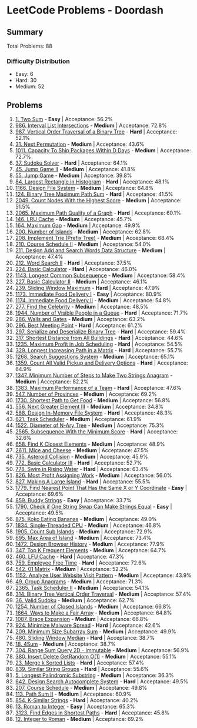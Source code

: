 # LeetCode Problems - Doordash

## Summary
Total Problems: 88

### Difficulty Distribution

- Easy: 6
- Hard: 30
- Medium: 52

## Problems

1. [1. Two Sum](https://leetcode.com/problems/two-sum/) - **Easy** | Acceptance: 56.2%
2. [986. Interval List Intersections](https://leetcode.com/problems/interval-list-intersections/) - **Medium** | Acceptance: 72.8%
3. [987. Vertical Order Traversal of a Binary Tree](https://leetcode.com/problems/vertical-order-traversal-of-a-binary-tree/) - **Hard** | Acceptance: 52.1%
4. [31. Next Permutation](https://leetcode.com/problems/next-permutation/) - **Medium** | Acceptance: 43.6%
5. [1011. Capacity To Ship Packages Within D Days](https://leetcode.com/problems/capacity-to-ship-packages-within-d-days/) - **Medium** | Acceptance: 72.7%
6. [37. Sudoku Solver](https://leetcode.com/problems/sudoku-solver/) - **Hard** | Acceptance: 64.1%
7. [45. Jump Game II](https://leetcode.com/problems/jump-game-ii/) - **Medium** | Acceptance: 41.8%
8. [55. Jump Game](https://leetcode.com/problems/jump-game/) - **Medium** | Acceptance: 39.8%
9. [84. Largest Rectangle in Histogram](https://leetcode.com/problems/largest-rectangle-in-histogram/) - **Hard** | Acceptance: 48.1%
10. [1166. Design File System](https://leetcode.com/problems/design-file-system/) - **Medium** | Acceptance: 64.8%
11. [124. Binary Tree Maximum Path Sum](https://leetcode.com/problems/binary-tree-maximum-path-sum/) - **Hard** | Acceptance: 41.5%
12. [2049. Count Nodes With the Highest Score](https://leetcode.com/problems/count-nodes-with-the-highest-score/) - **Medium** | Acceptance: 51.5%
13. [2065. Maximum Path Quality of a Graph](https://leetcode.com/problems/maximum-path-quality-of-a-graph/) - **Hard** | Acceptance: 60.1%
14. [146. LRU Cache](https://leetcode.com/problems/lru-cache/) - **Medium** | Acceptance: 45.7%
15. [164. Maximum Gap](https://leetcode.com/problems/maximum-gap/) - **Medium** | Acceptance: 49.9%
16. [200. Number of Islands](https://leetcode.com/problems/number-of-islands/) - **Medium** | Acceptance: 62.8%
17. [208. Implement Trie (Prefix Tree)](https://leetcode.com/problems/implement-trie-prefix-tree/) - **Medium** | Acceptance: 68.4%
18. [210. Course Schedule II](https://leetcode.com/problems/course-schedule-ii/) - **Medium** | Acceptance: 54.0%
19. [211. Design Add and Search Words Data Structure](https://leetcode.com/problems/design-add-and-search-words-data-structure/) - **Medium** | Acceptance: 47.4%
20. [212. Word Search II](https://leetcode.com/problems/word-search-ii/) - **Hard** | Acceptance: 37.5%
21. [224. Basic Calculator](https://leetcode.com/problems/basic-calculator/) - **Hard** | Acceptance: 46.0%
22. [1143. Longest Common Subsequence](https://leetcode.com/problems/longest-common-subsequence/) - **Medium** | Acceptance: 58.4%
23. [227. Basic Calculator II](https://leetcode.com/problems/basic-calculator-ii/) - **Medium** | Acceptance: 46.1%
24. [239. Sliding Window Maximum](https://leetcode.com/problems/sliding-window-maximum/) - **Hard** | Acceptance: 47.9%
25. [1173. Immediate Food Delivery I](https://leetcode.com/problems/immediate-food-delivery-i/) - **Easy** | Acceptance: 80.9%
26. [1174. Immediate Food Delivery II](https://leetcode.com/problems/immediate-food-delivery-ii/) - **Medium** | Acceptance: 54.8%
27. [277. Find the Celebrity](https://leetcode.com/problems/find-the-celebrity/) - **Medium** | Acceptance: 48.5%
28. [1944. Number of Visible People in a Queue](https://leetcode.com/problems/number-of-visible-people-in-a-queue/) - **Hard** | Acceptance: 71.7%
29. [286. Walls and Gates](https://leetcode.com/problems/walls-and-gates/) - **Medium** | Acceptance: 63.2%
30. [296. Best Meeting Point](https://leetcode.com/problems/best-meeting-point/) - **Hard** | Acceptance: 61.2%
31. [297. Serialize and Deserialize Binary Tree](https://leetcode.com/problems/serialize-and-deserialize-binary-tree/) - **Hard** | Acceptance: 59.4%
32. [317. Shortest Distance from All Buildings](https://leetcode.com/problems/shortest-distance-from-all-buildings/) - **Hard** | Acceptance: 44.6%
33. [1235. Maximum Profit in Job Scheduling](https://leetcode.com/problems/maximum-profit-in-job-scheduling/) - **Hard** | Acceptance: 54.5%
34. [329. Longest Increasing Path in a Matrix](https://leetcode.com/problems/longest-increasing-path-in-a-matrix/) - **Hard** | Acceptance: 55.7%
35. [1268. Search Suggestions System](https://leetcode.com/problems/search-suggestions-system/) - **Medium** | Acceptance: 65.1%
36. [1359. Count All Valid Pickup and Delivery Options](https://leetcode.com/problems/count-all-valid-pickup-and-delivery-options/) - **Hard** | Acceptance: 64.9%
37. [1347. Minimum Number of Steps to Make Two Strings Anagram](https://leetcode.com/problems/minimum-number-of-steps-to-make-two-strings-anagram/) - **Medium** | Acceptance: 82.2%
38. [1383. Maximum Performance of a Team](https://leetcode.com/problems/maximum-performance-of-a-team/) - **Hard** | Acceptance: 47.6%
39. [547. Number of Provinces](https://leetcode.com/problems/number-of-provinces/) - **Medium** | Acceptance: 69.2%
40. [1730. Shortest Path to Get Food](https://leetcode.com/problems/shortest-path-to-get-food/) - **Medium** | Acceptance: 56.8%
41. [556. Next Greater Element III](https://leetcode.com/problems/next-greater-element-iii/) - **Medium** | Acceptance: 34.8%
42. [588. Design In-Memory File System](https://leetcode.com/problems/design-in-memory-file-system/) - **Hard** | Acceptance: 48.3%
43. [621. Task Scheduler](https://leetcode.com/problems/task-scheduler/) - **Medium** | Acceptance: 61.9%
44. [1522. Diameter of N-Ary Tree](https://leetcode.com/problems/diameter-of-n-ary-tree/) - **Medium** | Acceptance: 75.3%
45. [2565. Subsequence With the Minimum Score](https://leetcode.com/problems/subsequence-with-the-minimum-score/) - **Hard** | Acceptance: 32.6%
46. [658. Find K Closest Elements](https://leetcode.com/problems/find-k-closest-elements/) - **Medium** | Acceptance: 48.9%
47. [2611. Mice and Cheese](https://leetcode.com/problems/mice-and-cheese/) - **Medium** | Acceptance: 47.5%
48. [735. Asteroid Collision](https://leetcode.com/problems/asteroid-collision/) - **Medium** | Acceptance: 45.9%
49. [772. Basic Calculator III](https://leetcode.com/problems/basic-calculator-iii/) - **Hard** | Acceptance: 52.7%
50. [778. Swim in Rising Water](https://leetcode.com/problems/swim-in-rising-water/) - **Hard** | Acceptance: 63.4%
51. [826. Most Profit Assigning Work](https://leetcode.com/problems/most-profit-assigning-work/) - **Medium** | Acceptance: 56.0%
52. [827. Making A Large Island](https://leetcode.com/problems/making-a-large-island/) - **Hard** | Acceptance: 55.5%
53. [1779. Find Nearest Point That Has the Same X or Y Coordinate](https://leetcode.com/problems/find-nearest-point-that-has-the-same-x-or-y-coordinate/) - **Easy** | Acceptance: 69.6%
54. [859. Buddy Strings](https://leetcode.com/problems/buddy-strings/) - **Easy** | Acceptance: 33.7%
55. [1790. Check if One String Swap Can Make Strings Equal](https://leetcode.com/problems/check-if-one-string-swap-can-make-strings-equal/) - **Easy** | Acceptance: 49.5%
56. [875. Koko Eating Bananas](https://leetcode.com/problems/koko-eating-bananas/) - **Medium** | Acceptance: 49.0%
57. [1834. Single-Threaded CPU](https://leetcode.com/problems/single-threaded-cpu/) - **Medium** | Acceptance: 46.8%
58. [1905. Count Sub Islands](https://leetcode.com/problems/count-sub-islands/) - **Medium** | Acceptance: 72.9%
59. [695. Max Area of Island](https://leetcode.com/problems/max-area-of-island/) - **Medium** | Acceptance: 73.4%
60. [1472. Design Browser History](https://leetcode.com/problems/design-browser-history/) - **Medium** | Acceptance: 77.9%
61. [347. Top K Frequent Elements](https://leetcode.com/problems/top-k-frequent-elements/) - **Medium** | Acceptance: 64.7%
62. [460. LFU Cache](https://leetcode.com/problems/lfu-cache/) - **Hard** | Acceptance: 47.3%
63. [759. Employee Free Time](https://leetcode.com/problems/employee-free-time/) - **Hard** | Acceptance: 72.6%
64. [542. 01 Matrix](https://leetcode.com/problems/01-matrix/) - **Medium** | Acceptance: 52.2%
65. [1152. Analyze User Website Visit Pattern](https://leetcode.com/problems/analyze-user-website-visit-pattern/) - **Medium** | Acceptance: 43.9%
66. [49. Group Anagrams](https://leetcode.com/problems/group-anagrams/) - **Medium** | Acceptance: 71.3%
67. [2365. Task Scheduler II](https://leetcode.com/problems/task-scheduler-ii/) - **Medium** | Acceptance: 54.1%
68. [314. Binary Tree Vertical Order Traversal](https://leetcode.com/problems/binary-tree-vertical-order-traversal/) - **Medium** | Acceptance: 57.4%
69. [36. Valid Sudoku](https://leetcode.com/problems/valid-sudoku/) - **Medium** | Acceptance: 62.7%
70. [1254. Number of Closed Islands](https://leetcode.com/problems/number-of-closed-islands/) - **Medium** | Acceptance: 66.8%
71. [1664. Ways to Make a Fair Array](https://leetcode.com/problems/ways-to-make-a-fair-array/) - **Medium** | Acceptance: 64.8%
72. [1087. Brace Expansion](https://leetcode.com/problems/brace-expansion/) - **Medium** | Acceptance: 66.8%
73. [924. Minimize Malware Spread](https://leetcode.com/problems/minimize-malware-spread/) - **Hard** | Acceptance: 42.6%
74. [209. Minimum Size Subarray Sum](https://leetcode.com/problems/minimum-size-subarray-sum/) - **Medium** | Acceptance: 49.9%
75. [480. Sliding Window Median](https://leetcode.com/problems/sliding-window-median/) - **Hard** | Acceptance: 38.7%
76. [18. 4Sum](https://leetcode.com/problems/4sum/) - **Medium** | Acceptance: 38.7%
77. [304. Range Sum Query 2D - Immutable](https://leetcode.com/problems/range-sum-query-2d-immutable/) - **Medium** | Acceptance: 56.9%
78. [380. Insert Delete GetRandom O(1)](https://leetcode.com/problems/insert-delete-getrandom-o1/) - **Medium** | Acceptance: 55.1%
79. [23. Merge k Sorted Lists](https://leetcode.com/problems/merge-k-sorted-lists/) - **Hard** | Acceptance: 57.4%
80. [839. Similar String Groups](https://leetcode.com/problems/similar-string-groups/) - **Hard** | Acceptance: 55.6%
81. [5. Longest Palindromic Substring](https://leetcode.com/problems/longest-palindromic-substring/) - **Medium** | Acceptance: 36.3%
82. [642. Design Search Autocomplete System](https://leetcode.com/problems/design-search-autocomplete-system/) - **Hard** | Acceptance: 49.5%
83. [207. Course Schedule](https://leetcode.com/problems/course-schedule/) - **Medium** | Acceptance: 49.8%
84. [113. Path Sum II](https://leetcode.com/problems/path-sum-ii/) - **Medium** | Acceptance: 60.9%
85. [854. K-Similar Strings](https://leetcode.com/problems/k-similar-strings/) - **Hard** | Acceptance: 40.2%
86. [13. Roman to Integer](https://leetcode.com/problems/roman-to-integer/) - **Easy** | Acceptance: 65.3%
87. [3123. Find Edges in Shortest Paths](https://leetcode.com/problems/find-edges-in-shortest-paths/) - **Hard** | Acceptance: 45.8%
88. [12. Integer to Roman](https://leetcode.com/problems/integer-to-roman/) - **Medium** | Acceptance: 69.2%